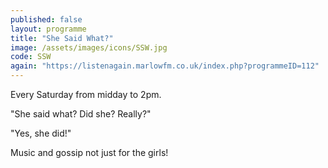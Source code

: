 ```yaml
---
published: false
layout: programme
title: "She Said What?"
image: /assets/images/icons/SSW.jpg
code: SSW
again: "https://listenagain.marlowfm.co.uk/index.php?programmeID=112"
---
```

Every Saturday from midday to 2pm. 

"She said what? Did she? Really?" 

"Yes, she did!" 

Music and gossip not just for the girls! 